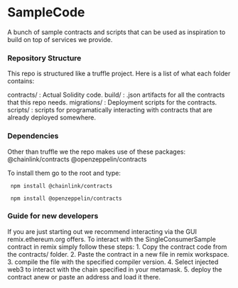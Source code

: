 # SampleCode
A bunch of sample contracts and scripts that can be used as inspiration to build on top of services we provide.

<h3>Repository Structure</h3>

This repo is structured like a truffle project. 
Here is a list of what each folder contains:

contracts/ : Actual Solidity code.
build/ : .json artifacts for all the contracts that this repo needs.
migrations/ : Deployment scripts for the contracts.
scripts/ : scripts for programatically interacting with contracts that are already deployed somewhere.

<h3>Dependencies</h3>
<p>
Other than truffle we the repo makes use of these packages:
@chainlink/contracts
@openzeppelin/contracts

To install them go to the root and type:

<code> npm install @chainlink/contracts </code>

<code> npm install @openzeppelin/contracts </code>
</p>

<h3>Guide for new developers</h3>
If you are just starting out we recommend interacting via the GUI remix.ethereum.org offers.
To interact with the SingleConsumerSample contract in remix simply follow these steps:
    1. Copy the contract code from the contracts/ folder.
    2. Paste the contract in a new file in remix workspace.
    3. compile the file with the specified compiler version.
    4. Select injected web3 to interact with the chain specified in your metamask.
    5. deploy the contract anew or paste an address and load it there.


    